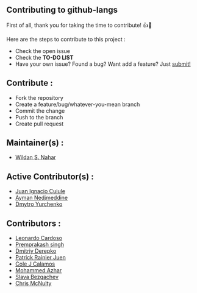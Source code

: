 ## Contributing to github-langs

First of all, thank you for taking the time to contribute! :+1::tada:


Here are the steps to contribute to this project :
- Check the open issue
- Check the **TO-DO LIST**
- Have your own issue? Found a bug? Want add a feature? Just [submit!](https://github.com/wildan3105/github-langs/issues/new)

## Contribute :
- Fork the repository
- Create a feature/bug/whatever-you-mean branch
- Commit the change
- Push to the branch
- Create pull request

## Maintainer(s) :

- [Wildan S. Nahar](https://github.com/wildan3105)

## Active Contributor(s) :

- [Juan Ignacio Cuiule](https://github.com/juancuiule)
- [Ayman Nedjmeddine](https://github.com/IOAyman)
- [Dmytro Yurchenko](https://github.com/metamaker)

## Contributors :

- [Leonardo Cardoso](https://github.com/Leocardoso94)
- [Premprakash singh](https://github.com/PREMPRAKASHSINGH)
- [Dmitriy Derepko](https://github.com/xepozz)
- [Patrick Rainier Juen](https://github.com/uLan08)
- [Cole J Calamos](https://github.com/ccalamos)
- [Mohammed Azhar](https://github.com/azharakbar)
- [Slava Bezgachev](https://github.com/slavabez)
- [Chris McNulty](https://github.com/ChrisMcNulty91)
